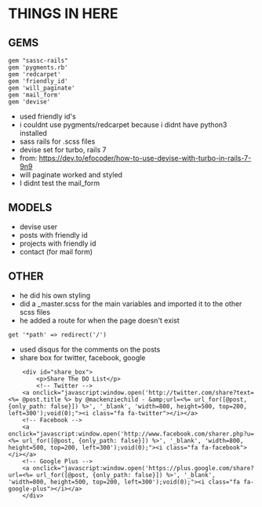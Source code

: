 # THINGS IN HERE

## GEMS

```
gem "sassc-rails"
gem 'pygments.rb'
gem 'redcarpet'
gem 'friendly_id'
gem 'will_paginate'
gem 'mail_form'
gem 'devise'
```

- used friendly id's
- i couldnt use pygments/redcarpet because i didnt have python3 installed
- sass rails for .scss files
- devise set for turbo, rails 7
- from: https://dev.to/efocoder/how-to-use-devise-with-turbo-in-rails-7-9n9
- will paginate worked and styled
- I didnt test the mail_form

## MODELS
- devise user
- posts with friendly id
- projects with friendly id
- contact (for mail form)

## OTHER
- he did his own styling
- did a _master.scss for the main variables and imported it to the other scss files
- he added a route for when the page doesn't exist

```
get '*path' => redirect('/')
```

- used disqus for the comments on the posts
- share box for twitter, facebook, google

```
	<div id="share_box">
		<p>Share The DO List</p>
		<!-- Twitter -->
    <a onclick="javascript:window.open('http://twitter.com/share?text=<%= @post.title %> by @mackenziechild - &amp;url=<%= url_for([@post, {only_path: false}]) %>', '_blank', 'width=800, height=500, top=200, left=300');void(0);"><i class="fa fa-twitter"></i></a>
    <!-- Facebook -->
    <a onclick="javascript:window.open('http://www.facebook.com/sharer.php?u=<%= url_for([@post, {only_path: false}]) %>', '_blank', 'width=800, height=500, top=200, left=300');void(0);"><i class="fa fa-facebook"></i></a>
    <!-- Google Plus -->
    <a onclick="javascript:window.open('https://plus.google.com/share?url=<%= url_for([@post, {only_path: false}]) %>', '_blank', 'width=800, height=500, top=200, left=300');void(0);"><i class="fa fa-google-plus"></i></a>
	</div>
```

